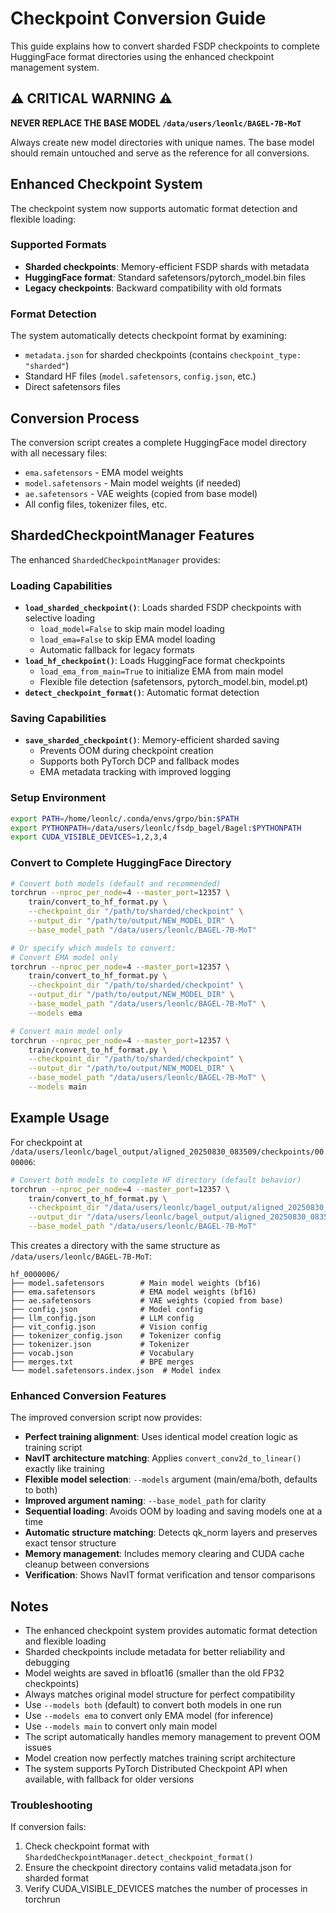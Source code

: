# Checkpoint Conversion Guide

This guide explains how to convert sharded FSDP checkpoints to complete HuggingFace format directories using the enhanced checkpoint management system.

## ⚠️ CRITICAL WARNING ⚠️

**NEVER REPLACE THE BASE MODEL `/data/users/leonlc/BAGEL-7B-MoT`**

Always create new model directories with unique names. The base model should remain untouched and serve as the reference for all conversions.

## Enhanced Checkpoint System

The checkpoint system now supports automatic format detection and flexible loading:

### Supported Formats
- **Sharded checkpoints**: Memory-efficient FSDP shards with metadata
- **HuggingFace format**: Standard safetensors/pytorch_model.bin files
- **Legacy checkpoints**: Backward compatibility with old formats

### Format Detection
The system automatically detects checkpoint format by examining:
- `metadata.json` for sharded checkpoints (contains `checkpoint_type: "sharded"`)
- Standard HF files (`model.safetensors`, `config.json`, etc.)
- Direct safetensors files

## Conversion Process

The conversion script creates a complete HuggingFace model directory with all necessary files:
- `ema.safetensors` - EMA model weights  
- `model.safetensors` - Main model weights (if needed)
- `ae.safetensors` - VAE weights (copied from base model)
- All config files, tokenizer files, etc.

## ShardedCheckpointManager Features

The enhanced `ShardedCheckpointManager` provides:

### Loading Capabilities
- **`load_sharded_checkpoint()`**: Loads sharded FSDP checkpoints with selective loading
  - `load_model=False` to skip main model loading
  - `load_ema=False` to skip EMA model loading
  - Automatic fallback for legacy formats
- **`load_hf_checkpoint()`**: Loads HuggingFace format checkpoints
  - `load_ema_from_main=True` to initialize EMA from main model
  - Flexible file detection (safetensors, pytorch_model.bin, model.pt)
- **`detect_checkpoint_format()`**: Automatic format detection

### Saving Capabilities  
- **`save_sharded_checkpoint()`**: Memory-efficient sharded saving
  - Prevents OOM during checkpoint creation
  - Supports both PyTorch DCP and fallback modes
  - EMA metadata tracking with improved logging

### Setup Environment

```bash
export PATH=/home/leonlc/.conda/envs/grpo/bin:$PATH
export PYTHONPATH=/data/users/leonlc/fsdp_bagel/Bagel:$PYTHONPATH
export CUDA_VISIBLE_DEVICES=1,2,3,4
```

### Convert to Complete HuggingFace Directory

```bash
# Convert both models (default and recommended)
torchrun --nproc_per_node=4 --master_port=12357 \
    train/convert_to_hf_format.py \
    --checkpoint_dir "/path/to/sharded/checkpoint" \
    --output_dir "/path/to/output/NEW_MODEL_DIR" \
    --base_model_path "/data/users/leonlc/BAGEL-7B-MoT"

# Or specify which models to convert:
# Convert EMA model only
torchrun --nproc_per_node=4 --master_port=12357 \
    train/convert_to_hf_format.py \
    --checkpoint_dir "/path/to/sharded/checkpoint" \
    --output_dir "/path/to/output/NEW_MODEL_DIR" \
    --base_model_path "/data/users/leonlc/BAGEL-7B-MoT" \
    --models ema

# Convert main model only
torchrun --nproc_per_node=4 --master_port=12357 \
    train/convert_to_hf_format.py \
    --checkpoint_dir "/path/to/sharded/checkpoint" \
    --output_dir "/path/to/output/NEW_MODEL_DIR" \
    --base_model_path "/data/users/leonlc/BAGEL-7B-MoT" \
    --models main
```

## Example Usage

For checkpoint at `/data/users/leonlc/bagel_output/aligned_20250830_083509/checkpoints/0000006`:

```bash
# Convert both models to complete HF directory (default behavior)
torchrun --nproc_per_node=4 --master_port=12357 \
    train/convert_to_hf_format.py \
    --checkpoint_dir "/data/users/leonlc/bagel_output/aligned_20250830_083509/checkpoints/0000006" \
    --output_dir "/data/users/leonlc/bagel_output/aligned_20250830_083509/hf_0000006" \
    --base_model_path "/data/users/leonlc/BAGEL-7B-MoT"
```

This creates a directory with the same structure as `/data/users/leonlc/BAGEL-7B-MoT`:
```
hf_0000006/
├── model.safetensors        # Main model weights (bf16)
├── ema.safetensors          # EMA model weights (bf16)
├── ae.safetensors           # VAE weights (copied from base)
├── config.json              # Model config
├── llm_config.json          # LLM config  
├── vit_config.json          # Vision config
├── tokenizer_config.json    # Tokenizer config
├── tokenizer.json           # Tokenizer
├── vocab.json               # Vocabulary
├── merges.txt               # BPE merges
└── model.safetensors.index.json  # Model index
```

### Enhanced Conversion Features

The improved conversion script now provides:
- **Perfect training alignment**: Uses identical model creation logic as training script
- **NavIT architecture matching**: Applies `convert_conv2d_to_linear()` exactly like training
- **Flexible model selection**: `--models` argument (main/ema/both, defaults to both)
- **Improved argument naming**: `--base_model_path` for clarity  
- **Sequential loading**: Avoids OOM by loading and saving models one at a time
- **Automatic structure matching**: Detects qk_norm layers and preserves exact tensor structure
- **Memory management**: Includes memory clearing and CUDA cache cleanup between conversions
- **Verification**: Shows NavIT format verification and tensor comparisons

## Notes

- The enhanced checkpoint system provides automatic format detection and flexible loading
- Sharded checkpoints include metadata for better reliability and debugging
- Model weights are saved in bfloat16 (smaller than the old FP32 checkpoints)  
- Always matches original model structure for perfect compatibility
- Use `--models both` (default) to convert both models in one run
- Use `--models ema` to convert only EMA model (for inference)
- Use `--models main` to convert only main model
- The script automatically handles memory management to prevent OOM issues
- Model creation now perfectly matches training script architecture
- The system supports PyTorch Distributed Checkpoint API when available, with fallback for older versions

### Troubleshooting

If conversion fails:
1. Check checkpoint format with `ShardedCheckpointManager.detect_checkpoint_format()`
2. Ensure the checkpoint directory contains valid metadata.json for sharded format
3. Verify CUDA_VISIBLE_DEVICES matches the number of processes in torchrun